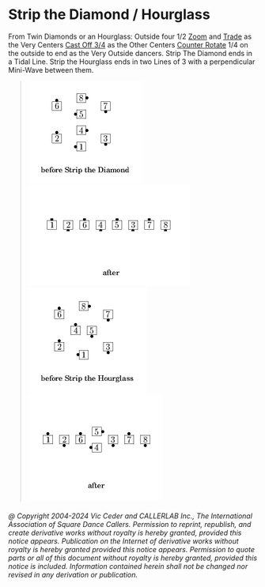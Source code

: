 
# Strip the Diamond / Hourglass

From Twin Diamonds or an Hourglass:
Outside four 1/2 [Zoom](../b2/zoom.md) and
[Trade](../b2/trade.md) as the Very Centers
[Cast Off 3/4](../ms/cast_off_three_quarters.md)
as the Other Centers
[Counter Rotate](../c1/counter_rotate.md) 1/4 on the outside to end
as the Very Outside dancers.
Strip The Diamond ends in a Tidal Line.
Strip the Hourglass ends in two Lines of 3
with a perpendicular Mini-Wave between them.

>
> ![alt](strip_the_diamond-1.png)
> ![alt](strip_the_diamond-2.png)  
> ![alt](strip_the_diamond-3.png)
> ![alt](strip_the_diamond-4.png)
>

###### @ Copyright 2004-2024 Vic Ceder and CALLERLAB Inc., The International Association of Square Dance Callers. Permission to reprint, republish, and create derivative works without royalty is hereby granted, provided this notice appears. Publication on the Internet of derivative works without royalty is hereby granted provided this notice appears. Permission to quote parts or all of this document without royalty is hereby granted, provided this notice is included. Information contained herein shall not be changed nor revised in any derivation or publication.
